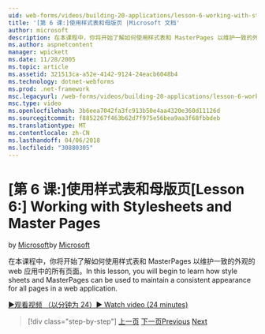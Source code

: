 ```yaml
---
uid: web-forms/videos/building-20-applications/lesson-6-working-with-stylesheets-and-master-pages
title: '[第 6 课:]使用样式表和母版页 |Microsoft 文档'
author: microsoft
description: 在本课程中，你将开始了解如何使用样式表和 MasterPages 以维护一致的外观的 web 应用中的所有页面。
ms.author: aspnetcontent
manager: wpickett
ms.date: 11/28/2005
ms.topic: article
ms.assetid: 321513ca-a52e-4142-9124-24eacb6048b4
ms.technology: dotnet-webforms
ms.prod: .net-framework
msc.legacyurl: /web-forms/videos/building-20-applications/lesson-6-working-with-stylesheets-and-master-pages
msc.type: video
ms.openlocfilehash: 3b6eea7042fa3fc913b50e4aa4320e360d11126d
ms.sourcegitcommit: f8852267f463b62d7f975e56bea9aa3f68fbbdeb
ms.translationtype: MT
ms.contentlocale: zh-CN
ms.lasthandoff: 04/06/2018
ms.locfileid: "30880305"
---
```

<a name="lesson-6-working-with-stylesheets-and-master-pages"></a><span data-ttu-id="39fe6-103">[第 6 课:]使用样式表和母版页</span><span class="sxs-lookup"><span data-stu-id="39fe6-103">[Lesson 6:] Working with Stylesheets and Master Pages</span></span>
====================
<span data-ttu-id="39fe6-104">by [Microsoft](https://github.com/microsoft)</span><span class="sxs-lookup"><span data-stu-id="39fe6-104">by [Microsoft](https://github.com/microsoft)</span></span>

<span data-ttu-id="39fe6-105">在本课程中，你将开始了解如何使用样式表和 MasterPages 以维护一致的外观的 web 应用中的所有页面。</span><span class="sxs-lookup"><span data-stu-id="39fe6-105">In this lesson, you will begin to learn how style sheets and MasterPages can be used to maintain a consistent appearance for all pages in a web application.</span></span>

[<span data-ttu-id="39fe6-106">&#9654;观看视频 （以分钟为 24）</span><span class="sxs-lookup"><span data-stu-id="39fe6-106">&#9654; Watch video (24 minutes)</span></span>](https://channel9.msdn.com/Blogs/ASP-NET-Site-Videos/lesson-6-working-with-stylesheets-and-master-pages)

> [!div class="step-by-step"]
> <span data-ttu-id="39fe6-107">[上一页](lesson-5-debugging-and-tracing-your-website.md)
> [下一页](lesson-7-databinding-to-user-interface-controls.md)</span><span class="sxs-lookup"><span data-stu-id="39fe6-107">[Previous](lesson-5-debugging-and-tracing-your-website.md)
[Next](lesson-7-databinding-to-user-interface-controls.md)</span></span>

